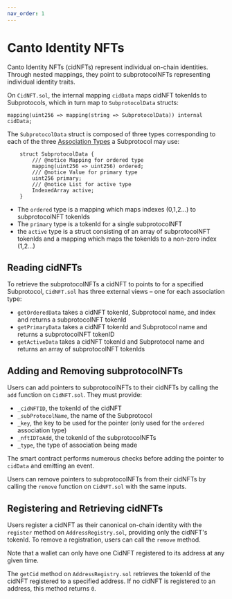 ```yaml
---
nav_order: 1
---
```


# Canto Identity NFTs

Canto Identity NFTs (cidNFTs) represent individual on-chain identities. Through nested mappings, they point to subprotocolNFTs representing individual identity traits.

On `CidNFT.sol`, the internal mapping `cidData` maps cidNFT tokenIds to Subprotocols, which in turn map to `SubprotocolData` structs:

```solidity
mapping(uint256 => mapping(string => SubprotocolData)) internal cidData;
```

The `SubprotocolData` struct is composed of three types corresponding to each of the three [Association Types](subprotocol-creation.md#association-types) a Subprotocol may use:

```solidity
    struct SubprotocolData {
        /// @notice Mapping for ordered type
        mapping(uint256 => uint256) ordered;
        /// @notice Value for primary type
        uint256 primary;
        /// @notice List for active type
        IndexedArray active;
    }
```

* The `ordered` type is a mapping which maps indexes (0,1,2...) to subprotocolNFT tokenIds
* The `primary` type is a tokenId for a single subprotocolNFT
* the `active` type is a struct consisting of an array of subprotocolNFT tokenIds and a mapping which maps the tokenIds to a non-zero index (1,2...)

## Reading cidNFTs

To retrieve the subprotocolNFTs a cidNFT to points to for a specified Subprotocol, `CidNFT.sol` has three external views – one for each association type:

* `getOrderedData` takes a cidNFT tokenId, Subprotocol name, and index and returns a subprotocolNFT tokenId
* `getPrimaryData` takes a cidNFT tokenId and Subprotocol name and returns a subprotocolNFT tokenID
* `getActiveData` takes a cidNFT tokenId and Subprotocol name and returns an array of subprotocolNFT tokenIds

## Adding and Removing subprotocolNFTs

Users can add pointers to subprotocolNFTs to their cidNFTs by calling the `add` function on `CidNFT.sol`. They must provide:

* `_cidNFTID`, the tokenId of the cidNFT
* `_subProtocolName`, the name of the Subprotocol
* `_key`, the key to be used for the pointer (only used for the `ordered` association type)
* `_nftIDToAdd`, the tokenId of the subprotocolNFTs
* `_type`, the type of association being made

The smart contract performs numerous checks before adding the pointer to `cidData` and emitting an event.

Users can remove pointers to subprotocolNFTs from their cidNFTs by calling the `remove` function on `CidNFT.sol` with the same inputs.

## Registering and Retrieving cidNFTs

Users register a cidNFT as their canonical on-chain identity with the `register` method on `AddressRegistry.sol`, providing only the cidNFT's tokenId. To remove a registration, users can call the `remove` method.

Note that a wallet can only have one CidNFT registered to its address at any given time.

The `getCid` method on `AddressRegistry.sol` retrieves the tokenId of the cidNFT registered to a specified address. If no cidNFT is registered to an address, this method returns `0`.